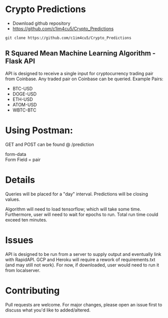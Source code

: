 # Crypto Predictions

- Download github repository
 - https://github.com/c1im4cu5/Crypto_Predictions

```
git clone https://github.com/c1im4cu5/Crypto_Predictions
```

## R Squared Mean Machine Learning Algorithm - Flask API

API is designed to receive a single input for cryptocurrency trading pair from Coinbase. Any traded pair on Coinbase can be queried. Example Pairs:

- BTC-USD
- DOGE-USD
- ETH-USD
- ATOM-USD
- WBTC-BTC

# Using Postman:
GET and POST can be found @ /prediction

form-data<br>
Form Field = pair

# Details
Queries will be placed for a "day" interval. Predictions will be closing values.<p>

Algorithm will need to load tensorflow; which will take some time. Furthermore, user will need to wait for epochs to run. Total run time could exceed ten minutes. <p>

# Issues <br>
API is designed to be run from a server to supply output and eventually link with RapidAPI. GCP and Heroku will require a rework of requirements.txt (and may still not work). For now, if downloaded, user would need to run it from localserver.<p>
 
# Contributing <br>
Pull requests are welcome. For major changes, please open an issue first to discuss what you'd like to added/altered.
